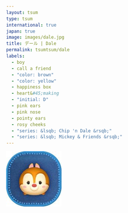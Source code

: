 ```yaml
---
layout: tsum
type: tsum
international: true
japan: true
image: images/dale.jpg
title: デール | Dale
permalink: tsumtsum/dale
labels:
  - boy
  - call a friend
  - "color: brown"
  - "color: yellow"
  - happiness box
  - heart&#45;making
  - "initial: D"
  - pink ears
  - pink nose
  - pointy ears
  - rosy cheeks
  - "series: &lsqb; Chip 'n Dale &rsqb;"
  - "series: &lsqb; Mickey & Friends &rsqb;"
---
```

<img class="ui image" src="../images/dale.jpg">
